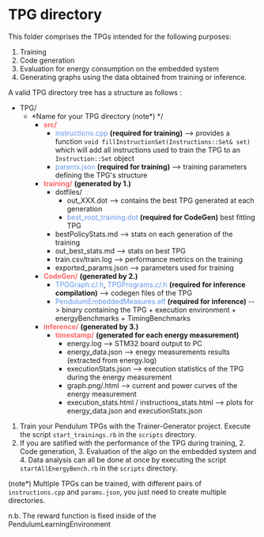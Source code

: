 # TPG directory

This folder comprises the TPGs intended for the following purposes:

1. Training
2. Code generation
3. Evaluation for energy consumption on the embedded system
4. Generating graphs using the data obtained from training or inference.

A valid TPG directory tree has a structure as follows :

* TPG/
    * *Name for your TPG directory (note\*) */
        * <span style="color:#FF6666;">**src/**</span>
            * <span style="color:#6495ED;">instructions.cpp</span> **(required for training)** --> provides a function 
            `void fillInstructionSet(Instructions::Set& set)` which will add all instructions used 
            to train the TPG to an `Instruction::Set` object
            * <span style="color:#6495ED;">params.json</span> **(required for training)** --> training parameters defining the TPG's structure
        * <span style="color:#FF6666;">**training/**</span> **(generated by 1.)**
            * dotfiles/ 
                * out_XXX.dot --> contains the best TPG generated at each generation
                * <span style="color:#6495ED;">best_root_training.dot</span> **(required for CodeGen)** best fitting TPG
            * bestPolicyStats.md --> stats on each generation of the training
            * out_best_stats.md --> stats on best TPG
            * train.csv/train.log --> performance metrics on the training
            * exported_params.json --> parameters used for training
        * <span style="color:#FF6666;">**CodeGen/**</span> **(generated by 2.)**
            * <span style="color:#6495ED;">TPGGraph.c/.h</span>, <span style="color:#6495ED;">TPGPrograms.c/.h</span> **(required for inference compilation)** --> codegen files of the TPG
            * <span style="color:#6495ED;">PendulumEmbeddedMeasures.elf</span> **(required for inference)** --> binary containing the TPG + execution environment + energyBenchmarks + TimingBenchmarks
        * <span style="color:#FF6666;">**inference/**</span> **(generated by 3.)** 
            * <span style="color:#FF6666;">**timestamp/**</span>  **(generated for each energy measurement)**
                * energy.log    --> STM32 board output to PC
                * energy_data.json  --> enegy measurements results (extracted from energy.log)
                * executionStats.json --> execution statistics of the TPG during the energy measurement
                * graph.png/.html --> current and power curves of the energy measurement
                * execution_stats.html / instructions_stats.html --> plots for energy_data.json and executionStats.json

1. Train your Pendulum TPGs with the Trainer-Generator project.
    Execute the script `start_trainings.rb` in the `scripts` directory.
2. If you are satified with the performance of the TPG during training, 2. Code generation, 3. Evaluation of the algo on the embedded system and 4. Data analysis can all be done at once by executing the script `startAllEnergyBench.rb` in the `scripts` directory.
 
(note\*) Multiple TPGs can be trained, with different pairs of `instructions.cpp` and `params.json`, you just need to create multiple directories. 

n.b. The reward function is fixed inside of the PendulumLearningEnvironment